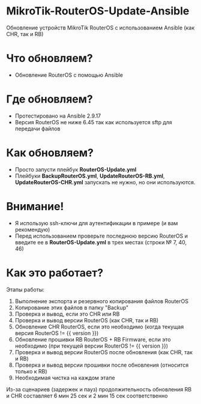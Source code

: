 # MikroTik-RouterOS-Update-Ansible
Обновление устройств MikroTik RouterOS с использованием Ansible (как CHR, так и RB)

<h1>Что обновляем?</h1>

- Обновление RouterOS с помощью Ansible

<h1>Где обновляем?</h1>

- Протестировано на Ansible 2.9.17
- Версия RouterOS не ниже 6.45 так как используется sftp для передачи файлов

<h1>Как обновляем?</h1>

- Просто запусти плейбук <b>RouterOS-Update.yml</b>
- Плейбуки <b>BackupRouterOS.yml</b>, <b>UpdateRouterOS-RB.yml</b>, <b>UpdateRouterOS-CHR.yml</b> запускать не нужно, но они используются.

<h1>Внимание!</h1>

- Я использую ssh-ключи для аутентификации в примере (и вам рекомендую)
- Перед использованием проверьте последнюю версию RouterOS и введите ее в <b>RouterOS-Update.yml</b> в трех местах (строки № 7, 40, 46)

<h1>Как это работает?</h1>

Этапы работы:
1. Выполнение экспорта и резервного копирования файлов RouterOS
2. Копирование этих файлов в папку "Backup"
3. Проверка и вывод, если это CHR или RB
4. Проверка и вывод версии RouterOS (как CHR, так и RB)
5. Обновление CHR RouterOS, если это необходимо (когда текущая версия RouterOS != {{ version }})
6. Обновление прошивки RB RouterOS + RB Firmware, если это необходимо (при текущей версии RouterOS != {{ version }})
7. Проверка и вывод версии RouterOS после обновления (как CHR, так и RB)
8. Проверка и вывод версии прошивки после обновления (относится только к RB)
9. Необходимая чистка на каждом этапе

Из-за сценариев (задержек и пауз) продолжительность обновления RB и CHR составляет 6 мин 25 сек и 2 мин 15 сек соответственно
